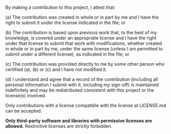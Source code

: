 By making a contribution to this project, I attest that:

(a) The contribution was created in whole or in part by me and I have the right to submit it under the license indicated in the file; or

(b) The contribution is based upon previous work that, to the best of my knowledge, is covered under an appropriate license and I have the right under that license to submit that work with modifications, whether created in whole or in part by me, under the same license (unless I am permitted to submit under a different license), as indicated in the file; or

(c) The contribution was provided directly to me by some other person who certified (a), (b) or (c) and I have not modified it.

(d) I understand and agree that a record of the contribution (including all personal information I submit with it, including my sign-off) is maintained indefinitely and may be redistributed consistent with this project or the license(s) involved.

Only contributions with a license compatible with the license at LICENSE.md can be accepted.

**Only third-party software and libraries with permissive licenses are allowed.** Restrictive licenses are strictly forbidden.

